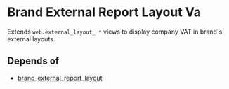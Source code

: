 # Brand External Report Layout Va

Extends `web.external_layout_ *` views to display company VAT in brand's
external layouts.

## Depends of

* [brand_external_report_layout](https://github.com/OCA/brand/tree/12.0/brand_external_report_layout)
